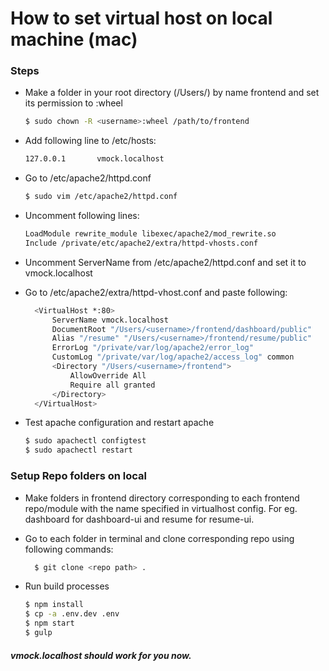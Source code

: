 # How to set virtual host on local machine (mac)

### Steps
- Make a folder in your root directory (/Users/<username>) by name frontend and set its permission to <username>:wheel
  ```sh
  $ sudo chown -R <username>:wheel /path/to/frontend
  ```
- Add following line to /etc/hosts: 
    ```sh
    127.0.0.1		vmock.localhost
    ```
- Go to /etc/apache2/httpd.conf
  ```sh
  $ sudo vim /etc/apache2/httpd.conf
  ```
- Uncomment following lines:
  ```sh
  LoadModule rewrite_module libexec/apache2/mod_rewrite.so
  Include /private/etc/apache2/extra/httpd-vhosts.conf
  ```
- Uncomment ServerName from /etc/apache2/httpd.conf and set it to vmock.localhost

- Go to /etc/apache2/extra/httpd-vhost.conf and paste following:
  ```sh
    <VirtualHost *:80>
        ServerName vmock.localhost
        DocumentRoot "/Users/<username>/frontend/dashboard/public"
        Alias "/resume" "/Users/<username>/frontend/resume/public"
        ErrorLog "/private/var/log/apache2/error_log"
        CustomLog "/private/var/log/apache2/access_log" common
        <Directory "/Users/<username>/frontend">
            AllowOverride All
            Require all granted
        </Directory>
    </VirtualHost>
  ```
- Test apache configuration and restart apache
  ```sh
  $ sudo apachectl configtest
  $ sudo apachectl restart
  ```
### Setup Repo folders on local
- Make folders in frontend directory corresponding to each frontend repo/module with the name specified in virtualhost config. For eg. dashboard for dashboard-ui and resume for resume-ui.
    

- Go to each folder in terminal and clone corresponding repo using following commands:
  ```sh
    $ git clone <repo path> .
  ```
- Run build processes
  ```sh
  $ npm install
  $ cp -a .env.dev .env
  $ npm start
  $ gulp
  ```
##### vmock.localhost should work for you now.
